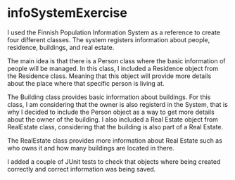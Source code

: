 # infoSystemExercise
I used the Finnish Population Information System as a reference to create four different classes. The system registers information
about people, residence, buildings, and real estate. 

The main idea is that there is a Person class where the basic information of people will be managed. In this class, I included a 
Residence object from the Residence class. Meaning that this object will provide more details about the place where that specific 
person is living at. 

The Building class provides basic information about buildings. For this class, I am considering that the owner is also registerd in the
System, that is why I decided to include the Person object as a way to get more details about the owner of the building. I also 
included a Real Estate object from RealEstate class, considering that the building is also part of a Real Estate. 

The RealEstate class provides more information about Real Estate such as who owns it and how many buildings are located in there. 

I added a couple of JUnit tests to check that objects where being created correctly and correct information was being saved. 

